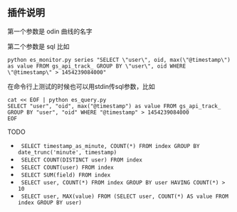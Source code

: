 ## 插件说明

第一个参数是 odin 曲线的名字

第二个参数是 sql 比如

```
python es_monitor.py series "SELECT \"user\", oid, max(\"@timestamp\") as value FROM gs_api_track_ GROUP BY \"user\", oid WHERE \"@timestamp\" > 1454239084000"
```

在命令行上测试的时候也可以用stdin传sql参数，比如

```
cat << EOF | python es_query.py
SELECT "user", "oid", max("@timestamp") as value FROM gs_api_track_ GROUP BY "user", "oid" WHERE "@timestamp" > 1454239084000
EOF
```

TODO

* ``` SELECT timestamp_as_minute, COUNT(*) FROM index GROUP BY date_trunc('minute', timestamp)```
* ``` SELECT COUNT(DISTINCT user) FROM index```
* ``` SELECT COUNT(user) FROM index```
* ``` SELECT SUM(field) FROM index```
* ``` SELECT user, COUNT(*) FROM index GROUP BY user HAVING COUNT(*) > 10```
* ``` SELECT user, MAX(value) FROM (SELECT user, COUNT(*) AS value FROM index GROUP BY user)```